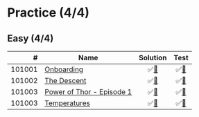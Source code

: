 # Practice (4/4)

## Easy (4/4)

|      # | Name                                | Solution                           | Test                            |
|-------:|-------------------------------------|:----------------------------------:|:-------------------------------:|
| 101001 | [Onboarding][101001]                | &#9989;[&#128190;][101001solution] | &#9989;[&#128190;][101001tests] |
| 101002 | [The Descent][101002]               | &#9989;[&#128190;][101002solution] | &#9989;[&#128190;][101002tests] |
| 101003 | [Power of Thor - Episode 1][101003] | &#9989;[&#128190;][101003solution] | &#9989;[&#128190;][101003tests] |
| 101003 | [Temperatures][101003]              | &#9989;[&#128190;][101003solution] | &#9989;[&#128190;][101003tests] |

[101001]: https://www.codingame.com/ide/puzzle/onboarding
[101002]: https://www.codingame.com/ide/puzzle/the-descent
[101003]: https://www.codingame.com/ide/puzzle/power-of-thor-episode-1
[101003]: https://www.codingame.com/ide/puzzle/temperatures

[101001solution]: src/main/java/org/ck/codingame/practice/easy/onboarding/Player.java
[101002solution]: src/main/java/org/ck/codingame/practice/easy/thedescent/Player.java
[101003solution]: src/main/java/org/ck/codingame/practice/easy/powerofthor1/Player.java
[101003solution]: src/main/java/org/ck/codingame/practice/easy/temperatures/Solution.java

[101001tests]: src/test/java/org/ck/codingame/practice/easy/onboarding/PlayerTest.java
[101002tests]: src/test/java/org/ck/codingame/practice/easy/thedescent/PlayerTest.java
[101003tests]: src/test/java/org/ck/codingame/practice/easy/powerofthor1/PlayerTest.java
[101003tests]: src/test/java/org/ck/codingame/practice/easy/temperatures/SolutionTest.java

